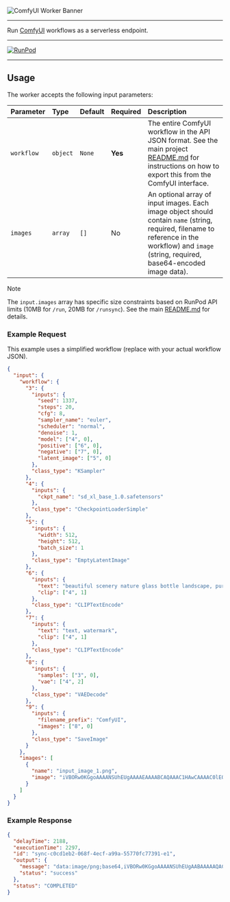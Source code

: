 ![ComfyUI Worker Banner](https://cpjrphpz3t5wbwfe.public.blob.vercel-storage.com/worker-comfyui_banner-CDZ6JIEByEePozCT1ZrmeVOsN5NX3U.jpeg)

---

Run [ComfyUI](https://github.com/comfyanonymous/ComfyUI) workflows as a serverless endpoint.

---

[![RunPod](https://api.runpod.io/badge/runpod-workers/worker-comfyui)](https://www.runpod.io/console/hub/runpod-workers/worker-comfyui)

---

## Usage

The worker accepts the following input parameters:

| Parameter  | Type     | Default | Required | Description                                                                                                                                                                                                                                    |
| :--------- | :------- | :------ | :------- | :--------------------------------------------------------------------------------------------------------------------------------------------------------------------------------------------------------------------------------------------- |
| `workflow` | `object` | `None`  | **Yes**  | The entire ComfyUI workflow in the API JSON format. See the main project [README.md](https://github.com/runpod-workers/worker-comfyui#how-to-get-the-workflow-from-comfyui) for instructions on how to export this from the ComfyUI interface. |
| `images`   | `array`  | `[]`    | No       | An optional array of input images. Each image object should contain `name` (string, required, filename to reference in the workflow) and `image` (string, required, base64-encoded image data).                                                |

> [!NOTE]
> The `input.images` array has specific size constraints based on RunPod API limits (10MB for `/run`, 20MB for `/runsync`). See the main [README.md](https://github.com/runpod-workers/worker-comfyui#inputimages) for details.

### Example Request

This example uses a simplified workflow (replace with your actual workflow JSON).

```json
{
  "input": {
    "workflow": {
      "3": {
        "inputs": {
          "seed": 1337,
          "steps": 20,
          "cfg": 8,
          "sampler_name": "euler",
          "scheduler": "normal",
          "denoise": 1,
          "model": ["4", 0],
          "positive": ["6", 0],
          "negative": ["7", 0],
          "latent_image": ["5", 0]
        },
        "class_type": "KSampler"
      },
      "4": {
        "inputs": {
          "ckpt_name": "sd_xl_base_1.0.safetensors"
        },
        "class_type": "CheckpointLoaderSimple"
      },
      "5": {
        "inputs": {
          "width": 512,
          "height": 512,
          "batch_size": 1
        },
        "class_type": "EmptyLatentImage"
      },
      "6": {
        "inputs": {
          "text": "beautiful scenery nature glass bottle landscape, purple galaxy bottle,",
          "clip": ["4", 1]
        },
        "class_type": "CLIPTextEncode"
      },
      "7": {
        "inputs": {
          "text": "text, watermark",
          "clip": ["4", 1]
        },
        "class_type": "CLIPTextEncode"
      },
      "8": {
        "inputs": {
          "samples": ["3", 0],
          "vae": ["4", 2]
        },
        "class_type": "VAEDecode"
      },
      "9": {
        "inputs": {
          "filename_prefix": "ComfyUI",
          "images": ["8", 0]
        },
        "class_type": "SaveImage"
      }
    },
    "images": [
      {
        "name": "input_image_1.png",
        "image": "iVBORw0KGgoAAAANSUhEUgAAAAEAAAABCAQAAAC1HAwCAAAAC0lEQVR42mNkYAAAAAYAAjCB0C8AAAAASUVORK5CYII="
      }
    ]
  }
}
```

### Example Response

```json
{
  "delayTime": 2188,
  "executionTime": 2297,
  "id": "sync-c0cd1eb2-068f-4ecf-a99a-55770fc77391-e1",
  "output": {
    "message": "data:image/png;base64,iVBORw0KGgoAAAANSUhEUgAABAAAAAQACAIAAADwf7zU...",
    "status": "success"
  },
  "status": "COMPLETED"
}
```
